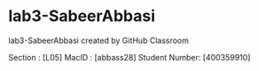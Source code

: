 # lab3-SabeerAbbasi
lab3-SabeerAbbasi created by GitHub Classroom

Section : [L05]
MacID : [abbass28]
Student Number: [400359910]

